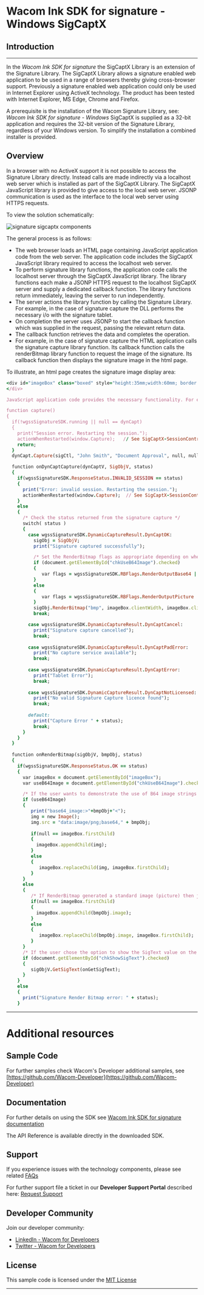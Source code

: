 # Wacom Ink SDK for signature - Windows SigCaptX

## Introduction

---

In the *Wacom Ink SDK for signature* the SigCaptX Library is an extension of the Signature Library.
The SigCaptX Library allows a signature enabled web application to be used in a range of browsers thereby giving cross-browser support.
Previously a signature enabled web application could only be used in Internet Explorer using ActiveX technology.
The product has been tested with Internet Explorer, MS Edge, Chrome and Firefox.

A prerequisite is the installation of the Wacom Signature Library, see: *Wacom Ink SDK for signature - Windows*
SigCaptX is supplied as a 32-bit application and requires the 32-bit version of the Signature Library, regardless of your Windows version.
To simplify the installation a combined installer is provided.


## Overview

In a browser with no ActiveX support it is not possible to access the Signature Library directly.
Instead calls are made indirectly via a localhost web server which is installed as part of the SigCaptX Library.
The SigCaptX JavaScript library is provided to give access to the local web server.
JSONP communication is used as the interface to the local web server using HTTPS requests.
 
To view the solution schematically:

![signature sigcaptx components](media/SigCaptX-Library.png)

The general process is as follows:

*	The web browser loads an HTML page containing JavaScript application code from the web server. The application code includes the SigCaptX JavaScript library required to access the localhost web server.
*	To perform signature library functions, the application code calls the localhost server through the SigCaptX JavaScript library. The library functions each make a JSONP HTTPS request to the localhost SigCaptX server and supply a dedicated callback function. The library functions return immediately, leaving the server to run independently.
*	The server actions the library function by calling the Signature Library. For example, in the case of signature capture the DLL performs the necessary i/o with the signature tablet.
*	On completion the server uses JSONP to start the callback function which was supplied in the request, passing the relevant return data.
*	The callback function retrieves the data and completes the operation.
*	For example, in the case of signature capture the HTML application calls the signature capture library function. Its callback function calls the renderBitmap library function to request the image of the signature. Its callback function then displays the signature image in the html page. 

To illustrate, an html page creates the signature image display area:

```ruby
<div id="imageBox" class="boxed" style="height:35mm;width:60mm; border:1px solid #d3d3d3;">
</div>

JavaScript application code provides the necessary functionality. For example to capture a signature:

function capture()
{
  if(!wgssSignatureSDK.running || null == dynCapt)
  {
    print("Session error. Restarting the session.");
    actionWhenRestarted(window.Capture);   // See SigCaptX-SessionControl.js
    return;
  }
  dynCapt.Capture(sigCtl, "John Smith", "Document Approval", null, null, onDynCaptCapture);

  function onDynCaptCapture(dynCaptV, SigObjV, status)
  {
    if(wgssSignatureSDK.ResponseStatus.INVALID_SESSION == status)
    {
      print("Error: invalid session. Restarting the session.");
      actionWhenRestarted(window.Capture);  // See SigCaptX-SessionControl.js
    }
    else
    {
      /* Check the status returned from the signature capture */
      switch( status ) 
      {
        case wgssSignatureSDK.DynamicCaptureResult.DynCaptOK:
          sigObj = SigObjV;
          print("Signature captured successfully");

          /* Set the RenderBitmap flags as appropriate depending on whether the user wants to use a picture image or B64 text value */
          if (document.getElementById("chkUseB64Image").checked)
          {
             var flags = wgssSignatureSDK.RBFlags.RenderOutputBase64 | wgssSignatureSDK.RBFlags.RenderColor32BPP;
          } 
          else
          {
             var flags = wgssSignatureSDK.RBFlags.RenderOutputPicture | wgssSignatureSDK.RBFlags.RenderColor32BPP;
          }
          sigObj.RenderBitmap("bmp", imageBox.clientWidth, imageBox.clientHeight, 0.7, 0x00000000, 0x00FFFFFF, flags, 4, 4, onRenderBitmap);
          break;

        case wgssSignatureSDK.DynamicCaptureResult.DynCaptCancel:
          print("Signature capture cancelled");
          break;
          
        case wgssSignatureSDK.DynamicCaptureResult.DynCaptPadError:
          print("No capture service available");
          break;
          
        case wgssSignatureSDK.DynamicCaptureResult.DynCaptError:
          print("Tablet Error");
          break;
          
        case wgssSignatureSDK.DynamicCaptureResult.DynCaptNotLicensed:
          print("No valid Signature Capture licence found");
          break;
          
        default: 
          print("Capture Error " + status);
          break;
      }
    }
  }
  
  function onRenderBitmap(sigObjV, bmpObj, status) 
  {
    if(wgssSignatureSDK.ResponseStatus.OK == status) 
    {
      var imageBox = document.getElementById("imageBox");
      var useB64Image = document.getElementById("chkUseB64Image").checked;

      /* If the user wants to demonstrate the use of B64 image strings then define an image and set its source to the B64 string*/
      if (useB64Image)
      {
         print("base64_image:>"+bmpObj+"<");
         img = new Image();
         img.src = "data:image/png;base64," + bmpObj;
  
         if(null == imageBox.firstChild)
         {
           imageBox.appendChild(img);
         }
         else
         {
            imageBox.replaceChild(img, imageBox.firstChild);
         }
      }
      else
      {
         /* If RenderBitmap generated a standard image (picture) then just place that picture in the img control on the HTML form */
         if(null == imageBox.firstChild)
         {
           imageBox.appendChild(bmpObj.image);
         }
         else
         {
            imageBox.replaceChild(bmpObj.image, imageBox.firstChild);
         }
      }
      /* If the user chose the option to show the SigText value on the form then call the function to do this */
      if (document.getElementById("chkShowSigText").checked)
      {
         sigObjV.GetSigText(onGetSigText);
      }
    } 
    else 
    {
      print("Signature Render Bitmap error: " + status);
    }
```
---

# Additional resources 

## Sample Code
For further samples check Wacom's Developer additional samples, see [https://github.com/Wacom-Developer](https://github.com/Wacom-Developer)

## Documentation
For further details on using the SDK see [Wacom Ink SDK for signature documentation](http://developer-docs.wacom.com/sdk-for-signature/) 

The API Reference is available directly in the downloaded SDK.

## Support
If you experience issues with the technology components, please see related [FAQs](http://developer-docs.wacom.com/faqs)

For further support file a ticket in our **Developer Support Portal** described here: [Request Support](http://developer-docs.wacom.com/faqs/docs/q-support/support)

## Developer Community 
Join our developer community:

- [LinkedIn - Wacom for Developers](https://www.linkedin.com/company/wacom-for-developers/)
- [Twitter - Wacom for Developers](https://twitter.com/Wacomdevelopers)

## License 
This sample code is licensed under the [MIT License](https://choosealicense.com/licenses/mit/)

---
